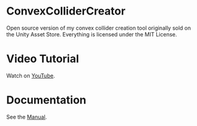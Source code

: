 # ConvexColliderCreator
 Open source version of my convex collider creation tool originally sold on the Unity Asset Store. Everything is licensed under the MIT License.

# Video Tutorial
Watch on [YouTube](https://youtu.be/Y8rQsWXzB2c).

# Documentation
See the [Manual](https://github.com/JustInvoke/ConvexColliderCreator/blob/master/Assets/ConvexColliderCreator/README.pdf).
